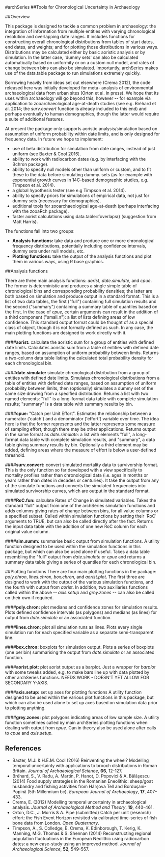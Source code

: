#archSeries
##Tools for Chronological Uncertainty in Archaeology

##Overview

This package is designed to tackle a common problem in archaeology: the integration of information from multiple entities with varying chronological resolution and overlapping date ranges. It includes functions for constructing overall chronological distributions from tables of start dates, end dates, and weights; and for plotting those distributions in various ways. Distributions may be calculated either by basic aoristic analysis or by simulation. In the latter case, 'dummy sets' can also be calculated automatically based on uniformity or on a custom null model, and rates of change between bins can also be simulated. Importantly, archSeries makes use of the data.table package to run simulations extremely quickly.

Borrowing heavily from ideas set out elsewhere (Crema 2012), the code released here was initially developed for meta-
analysis of environmental archaeological data from urban sites (Orton et al. in press). We hope that its uses within 
archaeology will go beyond this, however -- for example via application to zooarchaeological age-at-death studies (see e.g. Bréhard et al. 2014; the *surv.convert* function is already included to this end) and perhaps eventually to human demographics, though the latter would require a suite of additional features.

At present the package only supports aoristic analysis/simulation based on assumption of uniform probability within 
date limits, and is only designed for frequency data. In future we hope to implement:

* use of beta distribution for simulation from date ranges, instead of just uniform (see Baxter & Cool 2016).
* ability to work with radiocarbon dates (e.g. by interfacing with the Bchron package).
* ability to specify null models other than uniform or custom, and to fit these to the data before simulating dummy.
sets (as for example with exponential growth curves in 14C-based demographic studies, e.g. Timpson et al. 2014).
* a global hypothesis tester (see e.g Timpson et al. 2014).
* ability to specify priors for simulations of empirical data, not just for dummy sets (necessary for demographics).
* additional tools for zooarchaeological age-at-death (perhaps interfacing with the zooaRch package).
* faster aorist calculations using data.table::foverlaps() (suggestion from Matt Harris).

The functions fall into two groups:

* **Analysis functions:** take data and produce one or more chronological frequency distributions, potentially including confidence intervals, dummy sets under null models, etc.
* **Plotting functions:** take the output of the analysis functions and plot them in various ways, using R base graphics.

##Analysis functions

There are three main analysis functions: *aorist*, *date.simulate*, and *cpue*. The former is deterministic and produces a single simple table of chronological bins and corresponding probability densities; the latter are both based on simulation and produce output in a standard format. This is a list of two data tables, the first ("full") containing full simulation results and the second ("summary") containing a summary table of quantiles based on the first. In the case of *cpue*, certain arguments can result in the addition of a third component ("small.n"): a list of lists defining areas of low confidence. This standard output format could be thought of as a special class of object, though it is not formally defined as such. In any case, the main plotting functions are designed to work directly with it.

####**aorist:** calculate the aoristic sum for a group of entities with defined date limits.
Calculates aoristic sum from a table of entities with defined date ranges, based on assumption of uniform probability between limits. Returns a two-column data table listing the calculated total probability density for each chronological bin.

####**date.simulate:** simulate chronological distribution from a group of entities with defined date limits.
Simulates chronological distributions from a table of entities with defined date ranges, based on assumption of uniform probability between limits, then (optionally) simulates a dummy set of the same size drawing from a specified distribution. Returns a list with two named elements: "full" is a long-format data table with complete simulation results; "summary" is a data table with summary results by bin.

####**cpue:** "Catch per Unit Effort".
Estimates the relationship between a numerator ('catch') and a denominator ('effort') variable over time. The idea here is that the former represents  and the latter represents some measure of sampling effort, though there may be other applications. Returns output in the same format as *date.simulate*: a list with elements "full", a long-format data table with complete simulation results, and "summary", a data table giving summary results by bin. Optionally a third element may be added, defining areas where the measure of effort is below a user-defined threshold.

####**surv.convert:** convert simulated mortality data to survivorship format.
This is the only function so far developed with a view specifically to mortality profiles rather than chronological data (i.e. ages in months or years rather than dates in decades or centuries). It take the output from any of the simulate functions and converts the simulated frequencies into simulated survivorship curves, which are output in the standard format.

####**RoC.fun:** calculate Rates of Change in simulated variables.
Takes the standard "full" output from one of the archSeries simulation functions and adds columns giving rates of change between bins, for all value columns or a specified subset. Called within simulation functions by setting their 'RoC' arguments to TRUE, but can also be called directly after the fact. Returns the input data table with the addition of one new RoC column for each original value column.

####**sim.summ:** summarise basic output from simulation functions.
A utility function designed to be used within the simulation functions in this package, but which can also be used alone if useful. Takes a data table resembling the "full" output from *date.simulate* or *cpue* and returns a summary data table giving a series of quantiles for each chronological bin.

##Plotting functions
There are four main plotting functions in the package: *poly.chron*, *lines.chron*, *box.chron*, and *aorist.plot*. The first three are designed to work with the output of the various simulation functions, and the fourth with output from *aorist*. In addition, two auxiliaries functions called within the above -- *axis.setup* and *grey.zones* -- can also be called on their own if required.

####**poly.chron:** plot medians and confidence zones for simulation results.
Plots defined confidence intervals (as polygons) and medians (as lines) for output from *date.simulate* or an associated function.

####**lines.chron:** plot all simulation runs as lines.
Plots every single simulation run for each specified variable as a separate semi-transparent line.

####**box.chron:** boxplots for simulation output.
Plots a series of boxplots (one per bin) summarising the output from *date.simulate* or an associated function.

####**aorist.plot:** plot aorist output as a barplot.
Just a wrapper for *barplot* with some tweaks added, e.g. to make bars line up with data plotted by other archSeries functions. NEEDS WORK - DOESN'T YET ALLOW FOR SECONDARY Y-AXIS.

####**axis.setup:** set up axes for plotting functions
A utility function designed to be used within the various plot functions in this package, but which can also be used alone to set up axes based on simulation data prior to plotting anything.

####**grey.zones:** plot polygons indicating areas of low sample size.
A utility function sometimes called by main archSeries plotting functions when dealing with output from *cpue*. Can in theory also be used alone after calls to *cpue* and *axis.setup*.

## References

* Baxter, M.J. & H.E.M. Cool (2016) Reinventing the wheel? Modelling temporal uncertainty with applications to brooch distributions in Roman Britain. *Journal of Archaeological Science*, **66**, 12-127.
* Bréhard, S., V. Radu, A. Martin, P. Hanot, D. Popovici & A. Bălăşescu (2014) Food supply strategies in the Romanian Eneolithic: sheep/goat husbandry and fishing activities from Hârşova Tell and Borduşani-Popină (5th Millennium bc). *European Journal of Archaeology*, **17**, 407–433.
* Crema, E. (2012) Modelling temporal uncertainty in archaeological analysis. *Journal of Archaeological Method and Theory*, **19**, 440-461.
* Orton, D.C., J. Morris & A. Pipe (submitted) Catch per unit (research) effort: the Fish Event Horizon revisited via calibrated time-series of fish bone data from London. *Open Quaternary*.
* Timpson, A., S. Colledge, E. Crema, K. Edinborough, T. Kerig, K. Manning, M.G. Thomas & S. Shennan (2014) Reconstructing regional population fluctuations in the European Neolithic using radiocarbon dates: a new case-study using an improved method. *Journal of Archaeological Science*, **52**, 549–557.


